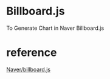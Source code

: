 # Billboard.js
To Generate Chart in Naver Billboard.js

# reference
[Naver/billboard.js](https://github.com/naver/billboard.js)